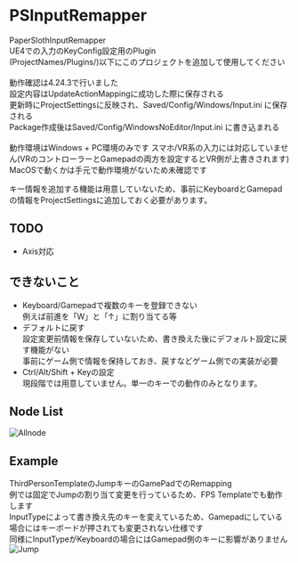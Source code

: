 # PSInputRemapper
PaperSlothInputRemapper<br>
UE4での入力のKeyConfig設定用のPlugin<br>
(ProjectNames/Plugins/)以下にこのプロジェクトを追加して使用してください<br>
<br>
動作確認は4.24.3で行いました<br>
設定内容はUpdateActionMappingに成功した際に保存される<br>
更新時にProjectSettingsに反映され、Saved/Config/Windows/Input.ini に保存される<br>
Package作成後はSaved/Config/WindowsNoEditor/Input.ini に書き込まれる<br>
<br>
動作環境はWindows + PC環境のみです
スマホ/VR系の入力には対応していません(VRのコントローラーとGamepadの両方を設定するとVR側が上書きされます)
MacOSで動くかは手元で動作環境がないため未確認です

キー情報を追加する機能は用意していないため、事前にKeyboardとGamepadの情報をProjectSettingsに追加しておく必要があります。


## TODO
- Axis対応


## できないこと
- Keyboard/Gamepadで複数のキーを登録できない<br>
  例えば前進を「W」と「↑」に割り当てる等<br>
- デフォルトに戻す<br>
  設定変更前情報を保存していないため、書き換えた後にデフォルト設定に戻す機能がない<br>
  事前にゲーム側で情報を保持しておき、戻すなどゲーム側での実装が必要
- Ctrl/Alt/Shift + Keyの設定<br>
  現段階では用意していません。単一のキーでの動作のみとなります。
  

## Node List
![Allnode](https://user-images.githubusercontent.com/8968076/81718758-1924f580-94b7-11ea-9530-c601396206f1.png)


## Example
ThirdPersonTemplateのJumpキーのGamePadでのRemapping<br>
例では固定でJumpの割り当て変更を行っているため、FPS Templateでも動作します<br>
InputTypeによって書き換え先のキーを変えているため、Gamepadにしている場合にはキーボードが押されても変更されない仕様です<br>
同様にInputTypeがKeyboardの場合にはGamepad側のキーに影響がありません<br>
![Jump](https://user-images.githubusercontent.com/8968076/81720062-d95f0d80-94b8-11ea-930e-d134b7b7712a.png)
